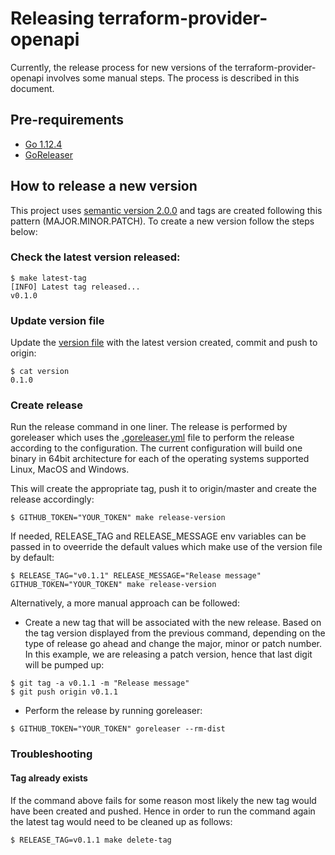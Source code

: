 # Releasing terraform-provider-openapi

Currently, the release process for new versions of the terraform-provider-openapi involves some manual steps. The process
is described in this document.

## Pre-requirements

- [Go 1.12.4](https://golang.org/)
- [GoReleaser](https://goreleaser.com/)

## How to release a new version

This project uses [semantic version 2.0.0](https://semver.org/) and tags are created following this pattern (MAJOR.MINOR.PATCH). To
create a new version follow the steps below:

### Check the latest version released:

````
$ make latest-tag
[INFO] Latest tag released...
v0.1.0
````

### Update version file

Update the [version file](https://github.com/dikhan/terraform-provider-openapi/blob/master/version) with the 
latest version created, commit and push to origin:

````
$ cat version 
0.1.0
````

### Create release

Run the release command in one liner. The release is performed by goreleaser which uses the [.goreleaser.yml](../.goreleaser.yml) file 
to perform the release according to the configuration. The current configuration will build one binary in 64bit architecture 
for each of the operating systems supported Linux, MacOS and Windows.

This will create the appropriate tag, push it to origin/master and create the release accordingly:

````
$ GITHUB_TOKEN="YOUR_TOKEN" make release-version
````

If needed, RELEASE_TAG and RELEASE_MESSAGE env variables can be passed in to oveerride the default values which
make use of the version file by default:

````
$ RELEASE_TAG="v0.1.1" RELEASE_MESSAGE="Release message" GITHUB_TOKEN="YOUR_TOKEN" make release-version
````

Alternatively, a more manual approach can be followed:

- Create a new tag that will be associated with the new release. Based on the tag version displayed from the previous
command, depending on the type of release go ahead and change the major, minor or patch number. In this example, we are
releasing a patch version, hence that last digit will be pumped up:

````
$ git tag -a v0.1.1 -m "Release message"
$ git push origin v0.1.1
````

- Perform the release by running goreleaser:

````
$ GITHUB_TOKEN="YOUR_TOKEN" goreleaser --rm-dist
````

### Troubleshooting

#### Tag already exists

If the command above fails for some reason most likely the new tag would have been created and pushed. Hence in order to run
the command again the latest tag would need to be cleaned up as follows:

````
$ RELEASE_TAG=v0.1.1 make delete-tag
````